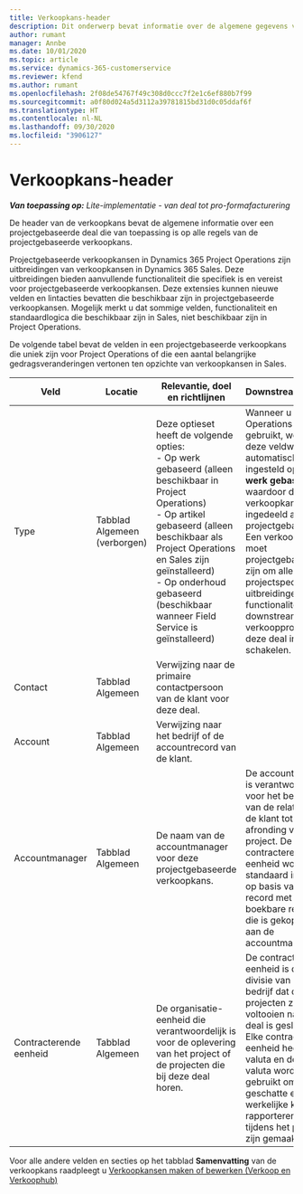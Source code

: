 ```yaml
---
title: Verkoopkans-header
description: Dit onderwerp bevat informatie over de algemene gegevens voor projectgebaseerde deals en de regels voor projectgebaseerde verkoopkansen.
author: rumant
manager: Annbe
ms.date: 10/01/2020
ms.topic: article
ms.service: dynamics-365-customerservice
ms.reviewer: kfend
ms.author: rumant
ms.openlocfilehash: 2f08de54767f49c308d0ccc7f2e1c6ef880b7f99
ms.sourcegitcommit: a0f80d024a5d3112a39781815bd31d0c05ddaf6f
ms.translationtype: HT
ms.contentlocale: nl-NL
ms.lasthandoff: 09/30/2020
ms.locfileid: "3906127"
---
```

# <a name="opportunity-header"></a>Verkoopkans-header

_**Van toepassing op:** Lite-implementatie - van deal tot pro-formafacturering_

De header van de verkoopkans bevat de algemene informatie over een projectgebaseerde deal die van toepassing is op alle regels van de projectgebaseerde verkoopkans.

Projectgebaseerde verkoopkansen in Dynamics 365 Project Operations zijn uitbreidingen van verkoopkansen in Dynamics 365 Sales. Deze uitbreidingen bieden aanvullende functionaliteit die specifiek is en vereist voor projectgebaseerde verkoopkansen. Deze extensies kunnen nieuwe velden en lintacties bevatten die beschikbaar zijn in projectgebaseerde verkoopkansen. Mogelijk merkt u dat sommige velden, functionaliteit en standaardlogica die beschikbaar zijn in Sales, niet beschikbaar zijn in Project Operations.

De volgende tabel bevat de velden in een projectgebaseerde verkoopkans die uniek zijn voor Project Operations of die een aantal belangrijke gedragsveranderingen vertonen ten opzichte van verkoopkansen in Sales.

| **Veld** | **Locatie** | **Relevantie, doel en richtlijnen** | **Downstreamimpact** |
| --- | --- | --- | --- |
| Type | Tabblad Algemeen (verborgen) | Deze optieset heeft de volgende opties:</br>- Op werk gebaseerd (alleen beschikbaar in Project Operations)</br>- Op artikel gebaseerd (alleen beschikbaar als Project Operations en Sales zijn geïnstalleerd)</br>- Op onderhoud gebaseerd (beschikbaar wanneer Field Service is geïnstalleerd) | Wanneer u Project Operations gebruikt, wordt deze veldwaarde automatisch ingesteld op **Op werk gebaseerd** waardoor de verkoopkans wordt ingedeeld als projectgebaseerd. Een verkoopkans moet projectgebaseerd zijn om alle projectspecifieke uitbreidingen en functionaliteit in het downstream-verkoopproces voor deze deal in te schakelen. |
| Contact | Tabblad Algemeen | Verwijzing naar de primaire contactpersoon van de klant voor deze deal. | |
| Account | Tabblad Algemeen | Verwijzing naar het bedrijf of de accountrecord van de klant. | |
| Accountmanager | Tabblad Algemeen | De naam van de accountmanager voor deze projectgebaseerde verkoopkans. | De accountmanager is verantwoordelijk voor het beheren van de relatie met de klant tot aan de afronding van dit project. De contracterende eenheid wordt standaard ingesteld op basis van de record met boekbare resources die is gekoppeld aan de accountmanager. |
| Contracterende eenheid | Tabblad Algemeen | De organisatie-eenheid die verantwoordelijk is voor de oplevering van het project of de projecten die bij deze deal horen. | De contracterende eenheid is de divisie van het bedrijf dat de projecten zal voltooien nadat de deal is gesloten. Elke contracterende eenheid heeft een valuta en deze valuta wordt gebruikt om de geschatte en werkelijke kosten te rapporteren die tijdens het project zijn gemaakt. |

Voor alle andere velden en secties op het tabblad **Samenvatting** van de verkoopkans raadpleegt u [Verkoopkansen maken of bewerken (Verkoop en Verkoophub)](https://docs.microsoft.com/dynamics365/sales-enterprise/create-edit-opportunity-sales)
